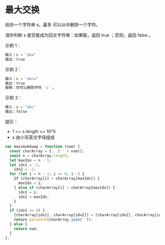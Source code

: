 # 最大交换

给你一个字符串 s，最多 可以从中删除一个字符。

请你判断 s 是否能成为回文字符串：如果能，返回 true ；否则，返回 false 。

示例 1：

```js
输入：s = "aba"
输出：true
```

示例 2：

```js
输入：s = "abca"
输出：true
解释：你可以删除字符 'c' 。
```

示例 3：

```js
输入：s = "abc"
输出：false
```

提示：

- 1 <= s.length <= 10^5
- s 由小写英文字母组成

```js
var maximumSwap = function (num) {
  const charArray = [...('' + num)];
  const n = charArray.length;
  let maxIdx = n - 1;
  let idx1 = -1,
    idx2 = -1;
  for (let i = n - 1; i >= 0; i--) {
    if (charArray[i] > charArray[maxIdx]) {
      maxIdx = i;
    } else if (charArray[i] < charArray[maxIdx]) {
      idx1 = i;
      idx2 = maxIdx;
    }
  }
  if (idx1 >= 0) {
    [charArray[idx1], charArray[idx2]] = [charArray[idx2], charArray[idx1]];
    return parseInt(charArray.join(''));
  } else {
    return num;
  }
};
```
